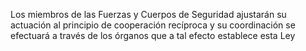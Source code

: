 Los miembros de las Fuerzas y Cuerpos de Seguridad ajustarán su actuación al principio de cooperación recíproca y su coordinación se efectuará a través de los órganos que a tal efecto establece esta Ley